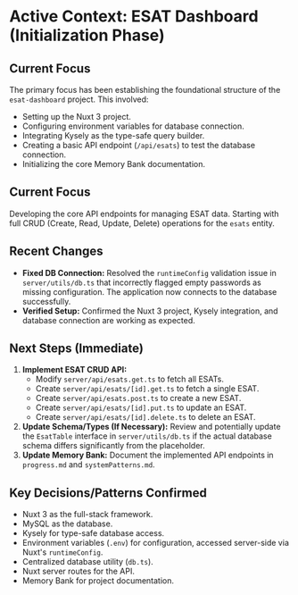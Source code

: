 # Active Context: ESAT Dashboard (Initialization Phase)

## Current Focus

The primary focus has been establishing the foundational structure of the `esat-dashboard` project. This involved:
*   Setting up the Nuxt 3 project.
*   Configuring environment variables for database connection.
*   Integrating Kysely as the type-safe query builder.
*   Creating a basic API endpoint (`/api/esats`) to test the database connection.
*   Initializing the core Memory Bank documentation.

## Current Focus

Developing the core API endpoints for managing ESAT data. Starting with full CRUD (Create, Read, Update, Delete) operations for the `esats` entity.

## Recent Changes

*   **Fixed DB Connection:** Resolved the `runtimeConfig` validation issue in `server/utils/db.ts` that incorrectly flagged empty passwords as missing configuration. The application now connects to the database successfully.
*   **Verified Setup:** Confirmed the Nuxt 3 project, Kysely integration, and database connection are working as expected.

## Next Steps (Immediate)

1.  **Implement ESAT CRUD API:**
    *   Modify `server/api/esats.get.ts` to fetch all ESATs.
    *   Create `server/api/esats/[id].get.ts` to fetch a single ESAT.
    *   Create `server/api/esats.post.ts` to create a new ESAT.
    *   Create `server/api/esats/[id].put.ts` to update an ESAT.
    *   Create `server/api/esats/[id].delete.ts` to delete an ESAT.
2.  **Update Schema/Types (If Necessary):** Review and potentially update the `EsatTable` interface in `server/utils/db.ts` if the actual database schema differs significantly from the placeholder.
3.  **Update Memory Bank:** Document the implemented API endpoints in `progress.md` and `systemPatterns.md`.

## Key Decisions/Patterns Confirmed

*   Nuxt 3 as the full-stack framework.
*   MySQL as the database.
*   Kysely for type-safe database access.
*   Environment variables (`.env`) for configuration, accessed server-side via Nuxt's `runtimeConfig`.
*   Centralized database utility (`db.ts`).
*   Nuxt server routes for the API.
*   Memory Bank for project documentation.

